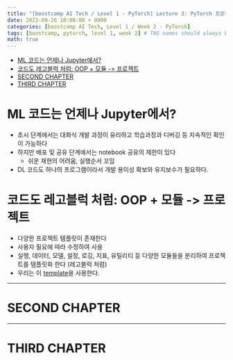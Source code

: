 ```yaml
---
title: "[boostcamp AI Tech / Level 1 - PyTorch] Lecture 3: PyTorch 프로젝트 구조 이해하기"
date: 2022-09-26 10:00:00 + 0900
categories: [boostcamp AI Tech, Level 1 / Week 2 - PyTorch]
tags: [boostcamp, pytorch, level 1, week 2]	# TAG names should always be lowercase
math: true
---
```


- [ML 코드는 언제나 Jupyter에서?](#ml-코드는-언제나-jupyter에서)
- [코드도 레고블럭 처럼: OOP + 모듈 -> 프로젝트](#코드도-레고블럭-처럼-oop--모듈---프로젝트)
- [SECOND CHAPTER](#second-chapter)
- [THIRD CHAPTER](#third-chapter)

# ML 코드는 언제나 Jupyter에서?

* 초시 단계에서는 대화식 개발 과정이 유리하고 학습과정과 디버깅 등 지속적인 확인이 가능하다
* 하지만 배포 및 공유 단계에서는 notebook 공유의 제한이 있다
  * 쉬운 재현의 어려움, 실행순서 꼬임
* DL 코드도 하나의 프로그램이라서 개발 용이성 확보와 유지보수가 필요하다.

# 코드도 레고블럭 처럼: OOP + 모듈 -> 프로젝트

* 다양한 프로젝트 템플릿이 존재한다
* 사용자 필요에 따라 수정하여 사용
* 실행, 데이터, 모델, 설정, 로깅, 지표, 유틸리티 등 다양한 모듈들을 분리하여 프로젝트를 템플릿화 한다 (레고블럭 처럼)
* 우리는 이 [template](https://github.com/victoresque/pytorch-template)을 사용한다.






- - -
# SECOND CHAPTER






- - -
# THIRD CHAPTER
